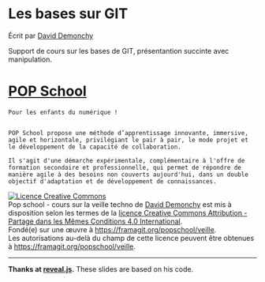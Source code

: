 

# Les bases sur GIT

Écrit par [David Demonchy](https://twitter.com/daviddemonchy)

Support de cours sur les bases de GIT, présentantion succinte avec manipulation.

# [POP School ](http://pop.eu.com/popschool/)

    Pour les enfants du numérique !


    POP School propose une méthode d’apprentissage innovante, immersive, agile et horizontale, privilégiant le pair à pair, le mode projet et le développement de la capacité de collaboration.

    Il s'agit d'une démarche expérimentale, complémentaire à l'offre de formation secondaire et professionnelle, qui permet de répondre de manière agile à des besoins non couverts aujourd'hui, dans un double objectif d'adaptation et de développement de connaissances.



<a rel="license" href="http://creativecommons.org/licenses/by-sa/4.0/"><img alt="Licence Creative Commons" style="border-width:0" src="https://i.creativecommons.org/l/by-sa/4.0/88x31.png" /></a><br /><span xmlns:dct="http://purl.org/dc/terms/" property="dct:title">Pop school - cours sur la veille techno</span> de <a xmlns:cc="http://creativecommons.org/ns#" href="https://framagit.org/popschool/veille" property="cc:attributionName" rel="cc:attributionURL">David Demonchy</a> est mis à disposition selon les termes de la <a rel="license" href="http://creativecommons.org/licenses/by-sa/4.0/">licence Creative Commons Attribution -  Partage dans les Mêmes Conditions 4.0 International</a>.<br />Fondé(e) sur une œuvre à <a xmlns:dct="http://purl.org/dc/terms/" href="https://framagit.org/popschool/veille" rel="dct:source">https://framagit.org/popschool/veille</a>.<br />Les autorisations au-delà du champ de cette licence peuvent être obtenues à <a xmlns:cc="http://creativecommons.org/ns#" href="https://framagit.org/popschool/veille" rel="cc:morePermissions">https://framagit.org/popschool/veille</a>.



------
__Thanks at [reveal.js](https://github.com/hakimel/reveal.js).__ These slides are based on his code.
